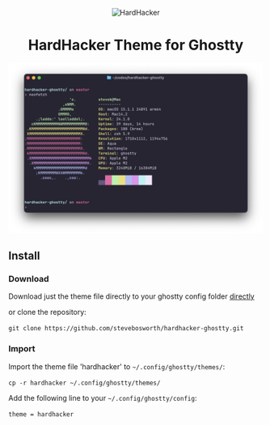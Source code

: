 <p align="center">
  <img width="180" src="https://github.com/hardhackerlabs/themes/raw/master/media/logo/logo.png" alt="HardHacker">
</p>

<h1 align="center">
  HardHacker Theme for Ghostty
</h1>

![screenshot](screenshot.jpg)

## Install

### Download

Download just the theme file directly to your ghostty config folder [directly](https://github.com/stevebosworth/hardhacker-ghostty/releases/download/v0.0.1/hardhacker)

or clone the repository:

```git clone https://github.com/stevebosworth/hardhacker-ghostty.git```

### Import

Import the theme file 'hardhacker' to `~/.config/ghostty/themes/`:

```cp -r hardhacker ~/.config/ghostty/themes/```

Add the following line to your `~/.config/ghostty/config`:

```theme = hardhacker```
